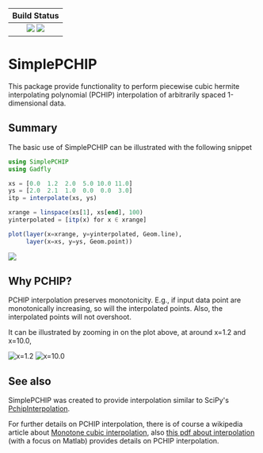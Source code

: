 
| **Build Status**                                              |
|:-------------------------------------------------------------:|
| [![][travis-img]][travis-url] [![][codecov-img]][codecov-url] |


[travis-img]: https://travis-ci.org/slabanja/SimplePCHIP.svg?branch=master
[travis-url]: https://travis-ci.org/slabanja/SimplePCHIP

[codecov-img]: https://codecov.io/gh/slabanja/SimplePCHIP/branch/master/graph/badge.svg
[codecov-url]: https://codecov.io/gh/slabanja/SimplePCHIP/


# SimplePCHIP

This package provide functionality to perform piecewise cubic hermite interpolating polynomial (PCHIP)
interpolation of arbitrarily spaced 1-dimensional data.


## Summary
The basic use of SimplePCHIP can be illustrated with the following snippet
```jl
using SimplePCHIP
using Gadfly

xs = [0.0  1.2  2.0  5.0 10.0 11.0]
ys = [2.0  2.1  1.0  0.0  0.0  3.0]
itp = interpolate(xs, ys)

xrange = linspace(xs[1], xs[end], 100)
yinterpolated = [itp(x) for x ∈ xrange]

plot(layer(x=xrange, y=yinterpolated, Geom.line), 
     layer(x=xs, y=ys, Geom.point))
```

![](https://cloud.githubusercontent.com/assets/154866/23104112/e94d7eda-f6c7-11e6-9108-888555ed8d6a.png)

## Why PCHIP?
PCHIP interpolation preserves monotonicity.
E.g., if input data point are monotonically increasing, so will the interpolated points.
Also, the interpolated points will not overshoot.

It can be illustrated by zooming in on the plot above, at around x=1.2 and x=10.0,

![x=1.2](https://cloud.githubusercontent.com/assets/154866/23104705/51a5ea66-f6d3-11e6-816f-4f16057428d3.png)
![x=10.0](https://cloud.githubusercontent.com/assets/154866/23104707/577107fa-f6d3-11e6-8832-c25b9a033ba3.png)


## See also

SimplePCHIP was created to provide interpolation similar to SciPy's 
[PchipInterpolation](http://scipy.github.io/devdocs/generated/scipy.interpolate.PchipInterpolator.html).

For further details on PCHIP interpolation, there is of course a wikipedia article about [Monotone cubic interpolation](https://en.wikipedia.org/wiki/Monotone_cubic_interpolation), also [this pdf about interpolation](https://www.mathworks.com/content/dam/mathworks/mathworks-dot-com/moler/interp.pdf) (with a focus on Matlab) provides details on PCHIP interpolation.
